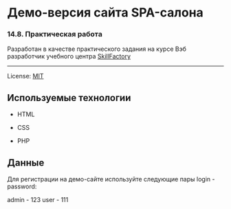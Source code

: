 <!-- SkillFactory PHPDEV-36 Рыков Денис-->
<!--14.8. Практическая работа -->

# Демо-версия сайта SPA-салона
### 14.8. Практическая работа

Разработан в качестве практического задания на курсе Вэб разработчик учебного центра [SkillFactory](https://lms.skillfactory.ru/ "Перейти на сайт учебного центра")
____

License: [MIT](license.md "Смотреть лицензию")
## Используемые технологии

* HTML

* CSS

* PHP

## Данные

Для регистрации на демо-сайте используйте следующие пары login - password:

admin - 123 
user - 111